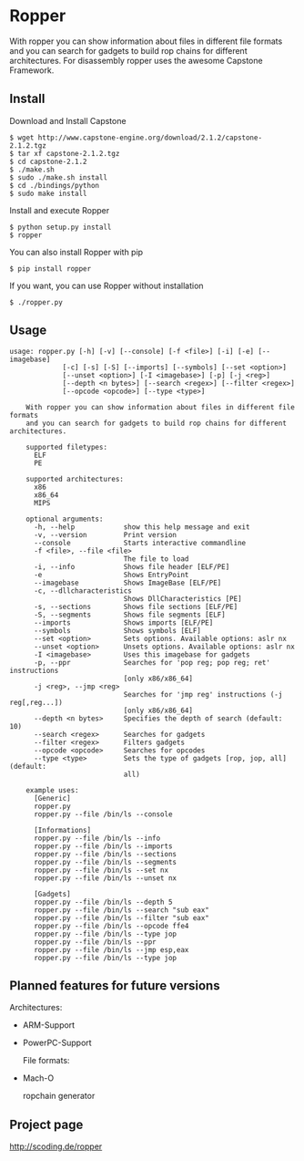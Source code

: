 Ropper
================

With ropper you can show information about files in different file formats
and you can search for gadgets to build rop chains for different architectures. For disassembly ropper uses the
awesome Capstone Framework.

Install
-------

Download and Install Capstone

    $ wget http://www.capstone-engine.org/download/2.1.2/capstone-2.1.2.tgz
    $ tar xf capstone-2.1.2.tgz
    $ cd capstone-2.1.2
    $ ./make.sh
    $ sudo ./make.sh install
    $ cd ./bindings/python
    $ sudo make install

Install and execute Ropper

    $ python setup.py install
    $ ropper

You can also install Ropper with pip

    $ pip install ropper

If you want, you can use Ropper without installation

    $ ./ropper.py


Usage
-----

    usage: ropper.py [-h] [-v] [--console] [-f <file>] [-i] [-e] [--imagebase]
                 [-c] [-s] [-S] [--imports] [--symbols] [--set <option>]
                 [--unset <option>] [-I <imagebase>] [-p] [-j <reg>]
                 [--depth <n bytes>] [--search <regex>] [--filter <regex>]
                 [--opcode <opcode>] [--type <type>]

        With ropper you can show information about files in different file formats
        and you can search for gadgets to build rop chains for different architectures.

        supported filetypes:
          ELF
          PE

        supported architectures:
          x86
          x86_64
          MIPS

        optional arguments:
          -h, --help            show this help message and exit
          -v, --version         Print version
          --console             Starts interactive commandline
          -f <file>, --file <file>
                                The file to load
          -i, --info            Shows file header [ELF/PE]
          -e                    Shows EntryPoint
          --imagebase           Shows ImageBase [ELF/PE]
          -c, --dllcharacteristics
                                Shows DllCharacteristics [PE]
          -s, --sections        Shows file sections [ELF/PE]
          -S, --segments        Shows file segments [ELF]
          --imports             Shows imports [ELF/PE]
          --symbols             Shows symbols [ELF]
          --set <option>        Sets options. Available options: aslr nx
          --unset <option>      Unsets options. Available options: aslr nx
          -I <imagebase>        Uses this imagebase for gadgets
          -p, --ppr             Searches for 'pop reg; pop reg; ret' instructions
                                [only x86/x86_64]
          -j <reg>, --jmp <reg>
                                Searches for 'jmp reg' instructions (-j reg[,reg...])
                                [only x86/x86_64]
          --depth <n bytes>     Specifies the depth of search (default: 10)
          --search <regex>      Searches for gadgets
          --filter <regex>      Filters gadgets
          --opcode <opcode>     Searches for opcodes
          --type <type>         Sets the type of gadgets [rop, jop, all] (default:
                                all)

        example uses:
          [Generic]
          ropper.py
          ropper.py --file /bin/ls --console

          [Informations]
          ropper.py --file /bin/ls --info
          ropper.py --file /bin/ls --imports
          ropper.py --file /bin/ls --sections
          ropper.py --file /bin/ls --segments
          ropper.py --file /bin/ls --set nx
          ropper.py --file /bin/ls --unset nx

          [Gadgets]
          ropper.py --file /bin/ls --depth 5
          ropper.py --file /bin/ls --search "sub eax"
          ropper.py --file /bin/ls --filter "sub eax"
          ropper.py --file /bin/ls --opcode ffe4
          ropper.py --file /bin/ls --type jop
          ropper.py --file /bin/ls --ppr
          ropper.py --file /bin/ls --jmp esp,eax
          ropper.py --file /bin/ls --type jop



Planned features for future versions
------------------------------------
  Architectures:
- ARM-Support
- PowerPC-Support


  File formats:
- Mach-O


  ropchain generator

Project page
------------------------------------
http://scoding.de/ropper
